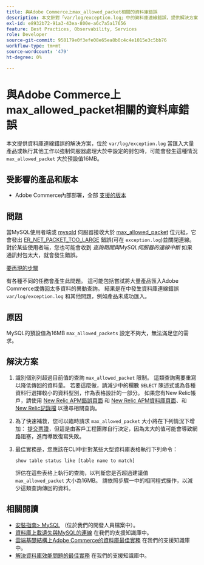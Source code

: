 ```yaml
---
title: 與Adobe Commerce上max_allowed_packet相關的資料庫錯誤
description: 本文針對「var/log/exception.log」中的資料庫連線錯誤，提供解決方案，在匯入大量產品或執行其他工作以強制伺服器處理大於預設值16MB的「max_allowed_packet」中設定的較大封包時，可能會發生這種錯誤。
exl-id: e8932b72-91a3-43ea-800e-a6c7a5a17656
feature: Best Practices, Observability, Services
role: Developer
source-git-commit: 958179e0f3efe08e65ea8b0c4c4e1015e3c5bb76
workflow-type: tm+mt
source-wordcount: '479'
ht-degree: 0%

---
```


# 與Adobe Commerce上max_allowed_packet相關的資料庫錯誤

本文提供資料庫連線錯誤的解決方案，位於 `var/log/exception.log` 當匯入大量產品或執行其他工作以強制伺服器處理大於中設定的封包時，可能會發生這種情況 `max_allowed_packet` 大於預設值16MB。

## 受影響的產品和版本

* Adobe Commerce內部部署，全部 [支援的版本](https://magento.com/sites/default/files/magento-software-lifecycle-policy.pdf)

## 問題

當MySQL使用者端或 [mysqld](https://dev.mysql.com/doc/refman/8.0/en/mysqld.html) 伺服器接收大於 [max\_allowed\_packet](https://dev.mysql.com/doc/refman/8.0/en/server-system-variables.html#sysvar_max_allowed_packet) 位元組，它會發出 [ER\_NET\_PACKET\_TOO\_LARGE](https://dev.mysql.com/doc/mysql-errors/8.0/en/server-error-reference.html#error_er_net_packet_too_large) 錯誤(可在 `exception.log`)並關閉連線。 對於某些使用者端，您也可能會收到 *查詢期間與MySQL伺服器的連線中斷* 如果通訊封包太大，就會發生錯誤。

<u>要再現的步驟</u>

有各種不同的任務會產生此問題。 這可能包括嘗試將大量產品匯入Adobe Commerce或傳回太多資料的異動查詢。 結果是在中發生資料庫連線錯誤 `var/log/exception.log` 和其他問題，例如產品未成功匯入。

## 原因

MySQL的預設值為16MB `max_allowed_packets` 設定不夠大，無法滿足您的需求。

## 解決方案

1. 識別個別列超過目前值的查詢 `max_allowed_packet` 限制。 這類查詢需要重寫以降低傳回的資料量。 若要這麼做，請減少中的欄數 `SELECT` 陳述式或為各種資料行選擇較小的資料型別，作為表格設計的一部分。 如果您有New Relic帳戶，請使用 [New Relic APM錯誤頁面](https://docs.newrelic.com/docs/apm/apm-ui-pages/error-analytics/errors-page-explore-events-behind-errors) 和 [New Relic APM資料庫頁面](https://docs.newrelic.com/docs/apm/apm-ui-pages/monitoring/databases-page-view-operations-throughput-response-time)、和 [New Relic記錄檔](https://docs.newrelic.com/docs/logs/log-management/get-started/get-started-log-management) 以搜尋相關查詢。
1. 為了快速補救，您可以臨時請求 `max_allowed_packet` 大小將在下列情況下增加： [提交票證](/help/help-center-guide/help-center/magento-help-center-user-guide.md#submit-ticket)，但這是由客戶工程團隊自行決定，因為太大的值可能會導致網路阻塞，進而導致復寫失敗。
1. 最佳實務是，您應該在CLI中針對某些大型資料庫表格執行下列命令：

   ```
   show table status like [table name to match]
   ```

   評估在這些表格上執行的查詢，以判斷您是否超過建議值 `max_allowed_packet` 大小為16MB。 請依照步驟一中的相同程式操作，以減少這類查詢傳回的資料。

## 相關閱讀

* [安裝指南> MySQL](https://devdocs.magento.com/guides/v2.4/install-gde/prereq/mysql.html?itm_source=devdocs&amp;itm_medium=search_page&amp;itm_campaign=federated_search&amp;itm_term=max%20allowed%2016%20MB) （位於我們的開發人員檔案中）。
* [資料庫上載遺失與MySQL的連線](/help/troubleshooting/database/database-upload-loses-connection-to-mysql.md) 在我們的支援知識庫中。
* [雲端基礎結構上Adobe Commerce的資料庫最佳實務](https://experienceleague.adobe.com/docs/commerce-operations/implementation-playbook/best-practices/planning/database-on-cloud.html) 在我們的支援知識庫中。
* [解決資料庫效能問題的最佳實務](https://experienceleague.adobe.com/docs/commerce-operations/implementation-playbook/best-practices/maintenance/resolve-database-performance-issues.html) 在我們的支援知識庫中。
